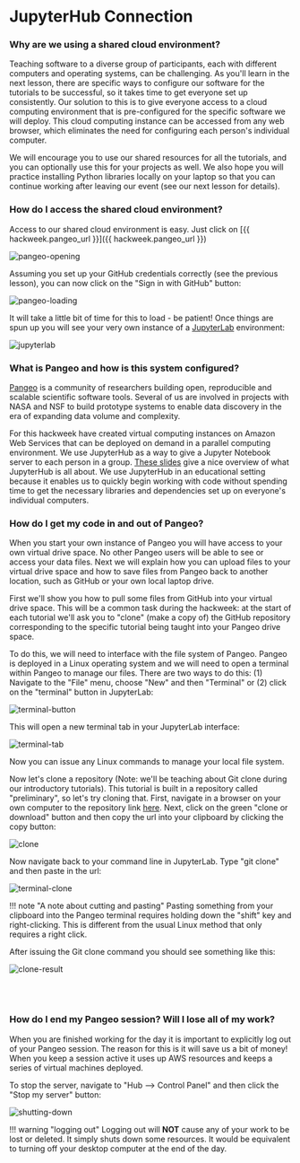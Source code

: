 # JupyterHub Connection

### Why are we using a shared cloud environment?

Teaching software to a diverse group of participants, each with different computers and operating systems, can be challenging. As you'll learn in the next lesson, there are specific ways to configure our software for the tutorials to be successful, so it takes time to get everyone set up consistently. Our solution to this is to give everyone access to a cloud computing environment that is pre-configured for the specific software we will deploy. This cloud computing instance can be accessed from any web browser, which eliminates the need for configuring each person's individual computer. 

We will encourage you to use our shared resources for all the tutorials, and you can optionally use this for your projects as well. We also hope you will practice installing Python libraries locally on your laptop so that you can continue working after leaving our event (see our next lesson for details).


### How do I access the shared cloud environment?

Access to our shared cloud environment is easy. Just click on [{{ hackweek.pangeo_url }}]({{ hackweek.pangeo_url }})

![pangeo-opening](../img/pangeo-opening.png)

Assuming you set up your GitHub credentials correctly (see the previous lesson), you can now click on the "Sign in with GitHub" button:

![pangeo-loading](../img/pangeo-loading.png)

It will take a little bit of time for this to load - be patient! Once things are spun up you will see your very own instance of a [JupyterLab](https://jupyterlab.readthedocs.io/en/stable/) environment:

![jupyterlab](../img/jupyterlab.png)


### What is Pangeo and how is this system configured?

[Pangeo](https://pangeo.io) is a community of researchers building open, reproducible and scalable scientific software tools. Several of us are involved in projects with NASA and NSF to build prototype systems to enable data discovery in the era of expanding data volume and complexity.

For this hackweek have created virtual computing instances on Amazon Web Services that can be deployed on demand in a parallel computing environment. We use JupyterHub as a way to give a Jupyter Notebook server to each person in a group. [These slides](https://www.slideshare.net/willingc/jupyterhub-a-thing-explainer-overview?from_action=save) give a nice overview of what JupyterHub is all about. We use JupyterHub in an educational setting because it enables us to quickly begin working with code without spending time to get the necessary libraries and dependencies set up on everyone's individual computers.

### How do I get my code in and out of Pangeo?

When you start your own instance of Pangeo you will have access to your own virtual drive space. No other Pangeo users will be able to see or access your data files. Next we will explain how you can upload files to your virtual drive space and how to save files from Pangeo back to another location, such as GitHub or your own local laptop drive.

First we'll show you how to pull some files from GitHub into your virtual drive space.  This will be a common task during the hackweek: at the start of each tutorial we'll ask you to "clone" (make a copy of) the GitHub repository corresponding to the specific tutorial being taught into your Pangeo drive space.

To do this, we will need to interface with the file system of Pangeo. Pangeo is deployed in a Linux operating system and we will need to open a terminal within Pangeo to manage our files. There are two ways to do this: (1) Navigate to the "File" menu, choose "New" and then "Terminal" or (2) click on the "terminal" button in JupyterLab: 

![terminal-button](../img/terminal-button.png)

This will open a new terminal tab in your JupyterLab interface:

![terminal-tab](../img/terminal.png)

Now you can issue any Linux commands to manage your local file system. 

Now let's clone a repository (Note: we'll be teaching about Git clone during our introductory tutorials). This tutorial is built in a repository called "preliminary", so let's try cloning that. First, navigate in a browser on your own computer to the repository link [here](https://github.com/ICESAT-2HackWeek/preliminary). Next, click on the green "clone or download" button and then copy the url into your clipboard by clicking the copy button:

![clone](../img/clone.png)

Now navigate back to your command line in JupyterLab. Type "git clone" and then paste in the url:

![terminal-clone](../img/terminal-clone.png)

!!! note "A note about cutting and pasting"
    Pasting something from your clipboard into the Pangeo terminal requires holding down the "shift" key and right-clicking.  This is different from the usual Linux method that only requires a right click.

After issuing the Git clone command you should see something like this:

![clone-result](../img/clone-result.png)

<br>
<br>

### How do I end my Pangeo session? Will I lose all of my work?

When you are finished working for the day it is important to explicitly log out of your Pangeo session. The reason for this is it will save us a bit of money! When you keep a session active it uses up AWS resources and keeps a series of virtual machines deployed. 

To stop the server, navigate to "Hub --> Control Panel" and then click the "Stop my server" button:

![shutting-down](img/stop-server.png)

!!! warning "logging out"
    Logging out will **NOT** cause any of your work to be lost or deleted. It simply shuts down some resources. It would be equivalent to turning off your desktop computer at the end of the day.


